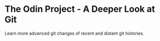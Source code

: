 # The Odin Project - A Deeper Look at Git
Learn more advanced git changes of recent and distant git histories.
